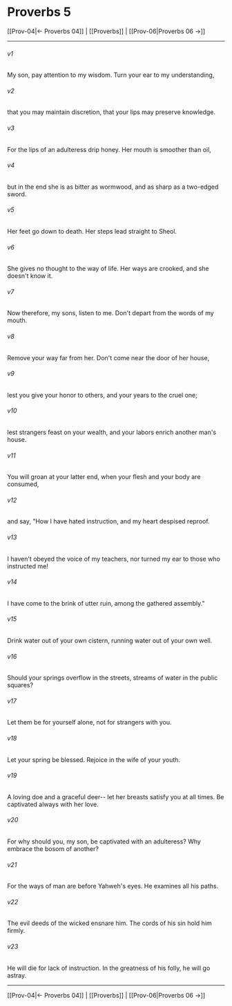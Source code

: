 # Proverbs 5

[[Prov-04|← Proverbs 04]] | [[Proverbs]] | [[Prov-06|Proverbs 06 →]]
***



###### v1 
My son, pay attention to my wisdom. Turn your ear to my understanding, 

###### v2 
that you may maintain discretion, that your lips may preserve knowledge. 

###### v3 
For the lips of an adulteress drip honey. Her mouth is smoother than oil, 

###### v4 
but in the end she is as bitter as wormwood, and as sharp as a two-edged sword. 

###### v5 
Her feet go down to death. Her steps lead straight to Sheol. 

###### v6 
She gives no thought to the way of life. Her ways are crooked, and she doesn't know it. 

###### v7 
Now therefore, my sons, listen to me. Don't depart from the words of my mouth. 

###### v8 
Remove your way far from her. Don't come near the door of her house, 

###### v9 
lest you give your honor to others, and your years to the cruel one; 

###### v10 
lest strangers feast on your wealth, and your labors enrich another man's house. 

###### v11 
You will groan at your latter end, when your flesh and your body are consumed, 

###### v12 
and say, "How I have hated instruction, and my heart despised reproof. 

###### v13 
I haven't obeyed the voice of my teachers, nor turned my ear to those who instructed me! 

###### v14 
I have come to the brink of utter ruin, among the gathered assembly." 

###### v15 
Drink water out of your own cistern, running water out of your own well. 

###### v16 
Should your springs overflow in the streets, streams of water in the public squares? 

###### v17 
Let them be for yourself alone, not for strangers with you. 

###### v18 
Let your spring be blessed. Rejoice in the wife of your youth. 

###### v19 
A loving doe and a graceful deer-- let her breasts satisfy you at all times. Be captivated always with her love. 

###### v20 
For why should you, my son, be captivated with an adulteress? Why embrace the bosom of another? 

###### v21 
For the ways of man are before Yahweh's eyes. He examines all his paths. 

###### v22 
The evil deeds of the wicked ensnare him. The cords of his sin hold him firmly. 

###### v23 
He will die for lack of instruction. In the greatness of his folly, he will go astray.

***
[[Prov-04|← Proverbs 04]] | [[Proverbs]] | [[Prov-06|Proverbs 06 →]]
